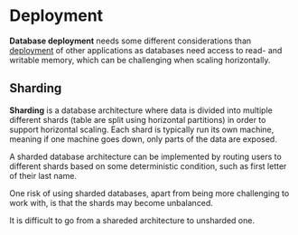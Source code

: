 # Deployment

**Database deployment** needs some different considerations than
[deployment](../devops/deployment.md) of other applications as databases need
access to read- and writable memory, which can be challenging when scaling
horizontally.

## Sharding

**Sharding** is a database architecture where data is divided into multiple
different shards (table are split using horizontal partitions) in order to
support horizontal scaling. Each shard is typically run its own machine, meaning
if one machine goes down, only parts of the data are exposed.

A sharded database architecture can be implemented by routing users to different
shards based on some deterministic condition, such as first letter of their last
name.

One risk of using sharded databases, apart from being more challenging to work
with, is that the shards may become unbalanced.

It is difficult to go from a shareded architecture to unsharded one.

